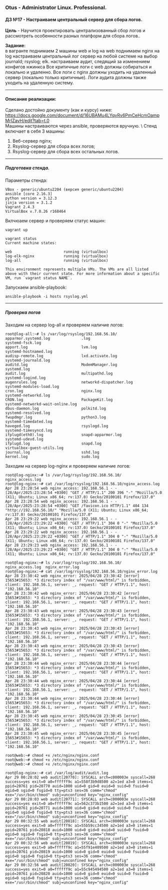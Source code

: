 ### **Otus - Administrator Linux. Professional.**  
#### **ДЗ №17 - Настраиваем центральный сервер для сбора логов.**  
**Цель** - Научится проектировать централизованный сбор логов и рассмотреть особенности разных платформ для сбора логов..

**Задание:**  
в вагранте поднимаем 2 машины web и log
на web поднимаем nginx
на log настраиваем центральный лог сервер на любой системе на выбор
journald;
rsyslog;
elk.
настраиваем аудит, следящий за изменением конфигов нжинкса
Все критичные логи с web должны собираться и локально и удаленно.
Все логи с nginx должны уходить на удаленный сервер (локально только критичные).
Логи аудита должны также уходить на удаленную систему.

****
#### **Описание реализации:**  
Сделано достойно документу (как и курсу) ниже: \
https://docs.google.com/document/d/16UBAMu4LYqvRv6PmCeHcmOampMrIZavH/edit?tab=t.0 \
Машины настраиваются через ansible, проверяются вручную. \ 
Стенд включает в себя 3 машины:
1) Веб-сервер nginx;
2) Rsyslog-сервер для сбора всех логов;
3) Rsyslog-сервер для сбора всех остальных логов.
***
##### Подготовка стенда.
Параметры стенда:
```
VBox - generic/ubuntu2204 (версия generic/ubuntu2204)
ansible [core 2.16.3]
python version = 3.12.3
jinja version = 3.1.2
Vagrant 2.4.3
VirtualBox v.7.0.26 r168464
```
Вклчюаем сервер и проверяем статус машин:
```
vagrant up

vagrant status
Current machine states:

web                       running (virtualbox)
log-elk-nginx             running (virtualbox)
log-all                   running (virtualbox)

This environment represents multiple VMs. The VMs are all listed
above with their current state. For more information about a specific
VM, run `vagrant status NAME`.
```
Запускаем ansible-playbook:
```
ansible-playbook -i hosts rsyslog.yml
```

***
##### Проверка логов
Заходим на сервер log-all и проверяем наличие логов:
```
root@log-all:~# ls /var/log/rsyslog/192.168.56.10/
apparmor.systemd.log              .log                              systemd-fsck.log
apport.log                        lvm.log                           systemd-hostnamed.log
audisp-remote.log                 lxd.activate.log                  systemd-journald.log
auditd.log                        ModemManager.log                  systemd.log
audit.log                         multipathd.log                    systemd-logind.log
augenrules.log                    networkd-dispatcher.log           systemd-modules-load.log
cron.log                          nginx.log                         systemd-networkd.log
CRON.log                          PackageKit.log                    systemd-networkd-wait-online.log
dbus-daemon.log                   polkitd.log                       systemd-resolved.log
fwupdmgr.log                      python3.log                       systemd-timedated.log
haveged.log                       rsyslogd.log                      systemd-timesyncd.log
ifplugd(eth0).log                 snapd-apparmor.log                systemd-udevd.log
ifplugd.log                       snapd.log                         virtualbox-guest-utils.log
journal.log                       sshd.log                          
kernel.log                        sudo.log
```

Заходим на сервер log-nginx и проверяем наличие логов:
```
root@log-nginx:~# ls /var/log/rsyslog/192.168.56.10/
nginx_access.log
root@log-nginx:~# cat /var/log/rsyslog/192.168.56.10/nginx_access.log 
Apr 28 23:28:54 web nginx_access: 192.168.56.1 - - [28/Apr/2025:23:28:54 +0300] "GET / HTTP/1.1" 200 396 "-" "Mozilla/5.0 (X11; Ubuntu; Linux x86_64; rv:137.0) Gecko/20100101 Firefox/137.0"
Apr 28 23:28:54 web nginx_access: 192.168.56.1 - - [28/Apr/2025:23:28:54 +0300] "GET /favicon.ico HTTP/1.1" 404 134 "http://192.168.56.10/" "Mozilla/5.0 (X11; Ubuntu; Linux x86_64; rv:137.0) Gecko/20100101 Firefox/137.0"
Apr 28 23:29:22 web nginx_access: 192.168.56.1 - - [28/Apr/2025:23:29:22 +0300] "GET / HTTP/1.1" 304 0 "-" "Mozilla/5.0 (X11; Ubuntu; Linux x86_64; rv:137.0) Gecko/20100101 Firefox/137.0"
Apr 28 23:29:22 web nginx_access: 192.168.56.1 - - [28/Apr/2025:23:29:22 +0300] "GET / HTTP/1.1" 304 0 "-" "Mozilla/5.0 (X11; Ubuntu; Linux x86_64; rv:137.0) Gecko/20100101 Firefox/137.0"
Apr 28 23:29:23 web nginx_access: 192.168.56.1 - - [28/Apr/2025:23:29:23 +0300] "GET / HTTP/1.1" 304 0 "-" "Mozilla/5.0 (X11; Ubuntu; Linux x86_64; rv:137.0) Gecko/20100101 Firefox/137.0"

root@log-nginx:~# ls /var/log/rsyslog/192.168.56.10/
nginx_access.log  nginx_error.log
root@log-nginx:~# cat /var/log/rsyslog/192.168.56.10/nginx_error.log 
Apr 28 23:30:42 web nginx_error: 2025/04/28 23:30:42 [error] 15653#15653: *3 directory index of "/var/www/html/" is forbidden, client: 192.168.56.1, server: _, request: "GET / HTTP/1.1", host: "192.168.56.10"
Apr 28 23:30:42 web nginx_error: 2025/04/28 23:30:42 [error] 15653#15653: *3 directory index of "/var/www/html/" is forbidden, client: 192.168.56.1, server: _, request: "GET / HTTP/1.1", host: "192.168.56.10"
Apr 28 23:30:43 web nginx_error: 2025/04/28 23:30:43 [error] 15653#15653: *3 directory index of "/var/www/html/" is forbidden, client: 192.168.56.1, server: _, request: "GET / HTTP/1.1", host: "192.168.56.10"
Apr 28 23:30:43 web nginx_error: 2025/04/28 23:30:43 [error] 15653#15653: *3 directory index of "/var/www/html/" is forbidden, client: 192.168.56.1, server: _, request: "GET / HTTP/1.1", host: "192.168.56.10"
Apr 28 23:30:43 web nginx_error: 2025/04/28 23:30:43 [error] 15653#15653: *3 directory index of "/var/www/html/" is forbidden, client: 192.168.56.1, server: _, request: "GET / HTTP/1.1", host: "192.168.56.10"
Apr 28 23:30:44 web nginx_error: 2025/04/28 23:30:44 [error] 15653#15653: *3 directory index of "/var/www/html/" is forbidden, client: 192.168.56.1, server: _, request: "GET / HTTP/1.1", host: "192.168.56.10"
Apr 28 23:30:44 web nginx_error: 2025/04/28 23:30:44 [error] 15653#15653: *3 directory index of "/var/www/html/" is forbidden, client: 192.168.56.1, server: _, request: "GET / HTTP/1.1", host: "192.168.56.10"
Apr 28 23:30:44 web nginx_error: 2025/04/28 23:30:44 [error] 15653#15653: *3 directory index of "/var/www/html/" is forbidden, client: 192.168.56.1, server: _, request: "GET / HTTP/1.1", host: "192.168.56.10"
Apr 28 23:30:45 web nginx_error: 2025/04/28 23:30:45 [error] 15653#15653: *3 directory index of "/var/www/html/" is forbidden, client: 192.168.56.1, server: _, request: "GET / HTTP/1.1", host: "192.168.56.10"
Apr 28 23:30:45 web nginx_error: 2025/04/28 23:30:45 [error] 15653#15653: *3 directory index of "/var/www/html/" is forbidden, client: 192.168.56.1, server: _, request: "GET / HTTP/1.1", host: "192.168.56.10"

root@web:~# chmod +x /etc/nginx/nginx.conf 
root@web:~# chmod +x /etc/nginx/nginx.conf 
root@web:~# chmod +x /etc/nginx/nginx.conf 

root@log-nginx:~# cat /var/log/audit/audit.log 
Apr 29 00:28:02 web audit[20770]: SYSCALL arch=c000003e syscall=268 success=yes exit=0 a0=ffffff9c a1=558f3b9d8500 a2=1ed a3=0 items=1 ppid=20761 pid=20770 auid=1000 uid=0 gid=0 euid=0 suid=0 fsuid=0 egid=0 sgid=0 fsgid=0 tty=pts3 ses=36 comm="chmod" exe="/usr/bin/chmod" subj=unconfined key="nginx_config"
Apr 29 00:28:03 web audit[20771]: SYSCALL arch=c000003e syscall=268 success=yes exit=0 a0=ffffff9c a1=562c373b1500 a2=1ed a3=0 items=1 ppid=20761 pid=20771 auid=1000 uid=0 gid=0 euid=0 suid=0 fsuid=0 egid=0 sgid=0 fsgid=0 tty=pts3 ses=36 comm="chmod" exe="/usr/bin/chmod" subj=unconfined key="nginx_config"
Apr 29 00:32:55 web audit[20818]: SYSCALL arch=c000003e syscall=268 success=yes exit=0 a0=ffffff9c a1=55b59cc34500 a2=1ed a3=0 items=1 ppid=20761 pid=20818 auid=1000 uid=0 gid=0 euid=0 suid=0 fsuid=0 egid=0 sgid=0 fsgid=0 tty=pts3 ses=36 comm="chmod" exe="/usr/bin/chmod" subj=unconfined key="nginx_config"
Apr 29 00:32:56 web audit[20819]: SYSCALL arch=c000003e syscall=268 success=yes exit=0 a0=ffffff9c a1=55f91e409500 a2=1ed a3=0 items=1 ppid=20761 pid=20819 auid=1000 uid=0 gid=0 euid=0 suid=0 fsuid=0 egid=0 sgid=0 fsgid=0 tty=pts3 ses=36 comm="chmod" exe="/usr/bin/chmod" subj=unconfined key="nginx_config"
Apr 29 00:32:56 web audit[20820]: SYSCALL arch=c000003e syscall=268 success=yes exit=0 a0=ffffff9c a1=55c945494500 a2=1ed a3=0 items=1 ppid=20761 pid=20820 auid=1000 uid=0 gid=0 euid=0 suid=0 fsuid=0 egid=0 sgid=0 fsgid=0 tty=pts3 ses=36 comm="chmod" exe="/usr/bin/chmod" subj=unconfined key="nginx_config"
```
